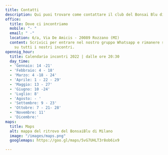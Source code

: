 ```yaml
---
title: Contatti
description: Qui puoi trovare come contattare il club del Bonsai Blu di Milano
office:
  title: Dove ci incontriamo
  mobile: "- "
  email: " -"
  location: 6/a, Via De Amicis - 20089 Rozzano (MI)
  content: Scrivici per entrare nel nostro gruppo Whatsapp e rimanere sempre aggiornato
    su tutti i nostri incontri.
opennig_hour:
  title: Calendario incontri 2022 | dalle ore 20:30
  day_time:
  - 'Gennaio: 14 -21'
  - 'Febbraio: 4 - 18'
  - 'Marzo: 4 -18 - 24'
  - 'Aprile: 1 - 22 - 29'
  - 'Maggio: 13 - 27'
  - 'Giugno: 10 -24'
  - 'Luglio: 8'
  - 'Agosto: - '
  - 'Settembre: 9 - 23'
  - 'Ottobre: 7 - 21- 28'
  - 'Novembre: 11'
  - 'Dicembre:'
maps:
  title: Maps
  alt: mappa del ritrovo del BonsaiBlu di Milano
  image: "/images/maps.png"
  googlemaps: https://goo.gl/maps/5vG7UHLT3r8ob6ix9

---
```

